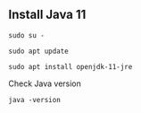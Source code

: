 ## Install Java 11

```
sudo su -
```
```
sudo apt update
```
```
sudo apt install openjdk-11-jre
```

Check Java version 
```
java -version
```
